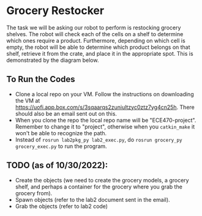 # Grocery Restocker
The task we will be asking our robot to perform is restocking grocery shelves. The robot will check each of the cells on a shelf to determine which ones require a product. Furthermore, depending on which cell is empty, the robot will be able to determine which product belongs on that shelf, retrieve it from the crate, and place it in the appropriate spot. This is demonstrated by the diagram below.

## To Run the Codes
- Clone a local repo on your VM. Follow the instructions on downloading the VM at https://uofi.app.box.com/s/3sqaarqs2zuniultzyc0ztz7yg4cn25h. There should also be an email sent out on this.
- When you clone the repo the local repo name will be "ECE470-project". Remember to change it to "project", otherwise when you ```catkin_make``` it won't be able to recognize the path.
- Instead of ```rosrun lab2pkg_py lab2_exec.py```, do ```rosrun grocery_py grocery_exec.py``` to run the program. 

## TODO (as of 10/30/2022):
- Create the objects (we need to create the grocery models, a grocery shelf, and perhaps a container for the grocery where you grab the grocery from). 
- Spawn objects (refer to the lab2 document sent in the email).
- Grab the objects (refer to lab2 code)


